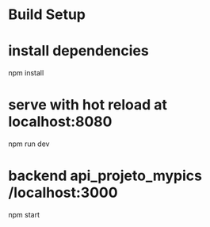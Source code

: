 # Build Setup

# install dependencies
npm install

# serve with hot reload at localhost:8080
npm run dev

# backend api_projeto_mypics /localhost:3000
npm start